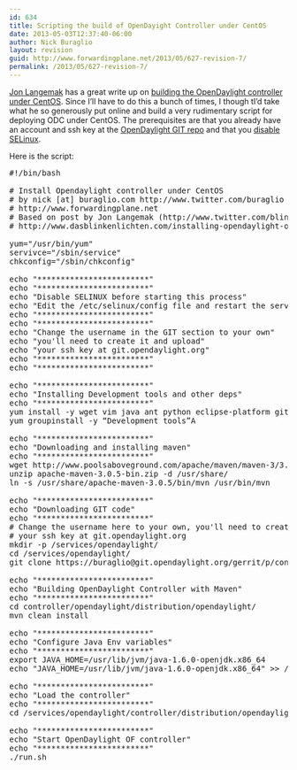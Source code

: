 ```yaml
---
id: 634
title: Scripting the build of OpenDayight Controller under CentOS
date: 2013-05-03T12:37:40-06:00
author: Nick Buraglio
layout: revision
guid: http://www.forwardingplane.net/2013/05/627-revision-7/
permalink: /2013/05/627-revision-7/
---
```

<a href="https://twitter.com/blinken_lichten" target="_blank">Jon Langemak</a> has a great write up on <a href="http://www.dasblinkenlichten.com/installing-opendaylight-on-centos/" target="_blank">building the OpenDaylight controller under CentOS</a>. Since I&#8217;ll have to do this a bunch of times, I though tI&#8217;d take what he so generously put online and build a very rudimentary script for deploying ODC under CentOS. The prerequisites are that you already have an account and ssh key at the <a href="https://git.opendaylight.org/" target="_blank">OpenDaylight GIT repo</a> and that you <a href="http://www.revsys.com/writings/quicktips/turn-off-selinux.html" target="_blank">disable SELinux</a>.

Here is the script:

<pre>#!/bin/bash

# Install Opendaylight controller under CentOS
# by nick [at] buraglio.com http://www.twitter.com/buraglio
# http://www.forwardingplane.net
# Based on post by Jon Langemak (http://www.twitter.com/blinken_lichten
# http://www.dasblinkenlichten.com/installing-opendaylight-on-centos/

yum="/usr/bin/yum"
servivce="/sbin/service"
chkconfig="/sbin/chkconfig"

echo "************************"
echo "************************"
echo "Disable SELINUX before starting this process"
echo "Edit the /etc/selinux/config file and restart the server"
echo "************************"
echo "************************"
echo "Change the username in the GIT section to your own"
echo "you'll need to create it and upload"
echo "your ssh key at git.opendaylight.org"
echo "************************"
echo "************************"

echo "************************"
echo "Installing Development tools and other deps"
echo "************************"
yum install -y wget vim java ant python eclipse-platform git
yum groupinstall -y “Development tools”A

echo "************************"
echo "Downloading and installing maven"
echo "************************"
wget http://www.poolsaboveground.com/apache/maven/maven-3/3.0.5/binaries/apache-maven-3.0.5-bin.zip
unzip apache-maven-3.0.5-bin.zip -d /usr/share/
ln -s /usr/share/apache-maven-3.0.5/bin/mvn /usr/bin/mvn

echo "************************"
echo "Downloading GIT code"
echo "************************"
# Change the username here to your own, you'll need to create it and upload
# your ssh key at git.opendaylight.org
mkdir -p /services/opendaylight/
cd /services/opendaylight/
git clone https://buraglio@git.opendaylight.org/gerrit/p/controller.git

echo "************************"
echo "Building OpenDaylight Controller with Maven"
echo "************************"
cd controller/opendaylight/distribution/opendaylight/
mvn clean install

echo "************************"
echo "Configure Java Env variables"
echo "************************"
export JAVA_HOME=/usr/lib/jvm/java-1.6.0-openjdk.x86_64
echo "JAVA_HOME=/usr/lib/jvm/java-1.6.0-openjdk.x86_64" &gt;&gt; /etc/environment

echo "************************"
echo "Load the controller"
echo "************************"
cd /services/opendaylight/controller/distribution/opendaylight/target/distribution.opendaylight-0.1.0-SNAPSHOT-osgipackage/opendaylight

echo "************************"
echo "Start OpenDaylight OF controller"
echo "************************"
./run.sh
</pre>